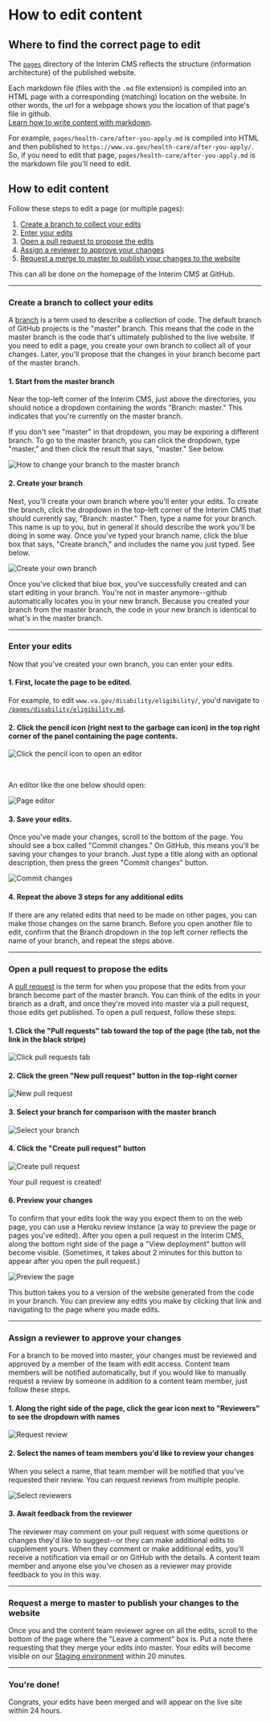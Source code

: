 # How to edit content

## Where to find the correct page to edit
The [`pages`](https://github.com/department-of-veterans-affairs/vagov-content/tree/main/pages) directory of the Interim CMS reflects the structure (information architecture) of the published website. 

Each markdown file (files with the `.md` file extension) is compiled into an HTML page with a corresponding (matching) location on the website. In other words, the url for a webpage shows you the location of that page's file in github. <br>
[Learn how to write content with markdown](https://www.markdownguide.org).

For example, `pages/health-care/after-you-apply.md` is compiled into HTML and then published to `https://www.va.gov/health-care/after-you-apply/`. So, if you need to edit that page, `pages/health-care/after-you-apply.md` is the markdown file you'll need to edit.

## How to edit content
Follow these steps to edit a page (or multiple pages):

1. [Create a branch to collect your edits](#create-a-branch-to-collect-your-edits)
2. [Enter your edits](#enter-your-edits)
3. [Open a pull request to propose the edits](#open-a-pull-request-to-propose-the-edits)
4. [Assign a reviewer to approve your changes](#assign-a-reviewer-to-approve-your-changes)
5. [Request a merge to master to publish your changes to the website](#request-a-merge-to-master-to-publish-your-changes-to-the-website)

This can all be done on the homepage of the Interim CMS at GitHub.

---

### Create a branch to collect your edits
A [branch](https://help.github.com/articles/about-branches/) is a term used to describe a collection of code. The default branch of GitHub projects is the "master" branch. This means that the code in the master branch is the code that's ultimately published to the live website. If you need to edit a page, you create your own branch to collect all of your changes. Later, you'll propose that the changes in your branch become part of the master branch.

#### 1. Start from the master branch
Near the top-left corner of the Interim CMS, just above the directories, you should notice a dropdown containing the words "Branch: master." This indicates that you're currently on the master branch.

If you don't see "master" in that dropdown, you may be exporing a different branch. To go to the master branch, you can click the dropdown, type "master," and then click the result that says, "master." See below.

![How to change your branch to the master branch](images/find-master.png)

#### 2. Create your branch
Next, you'll create your own branch where you'll enter your edits. To create the branch, click the dropdown in the top-left corner of the Interim CMS that should currently say, "Branch: master." Then, type a name for your branch. This name is up to you, but in general it should describe the work you'll be doing in some way. Once you've typed your branch name, click the blue box that says, "Create branch," and includes the name you just typed. See below.

![Create your own branch](images/create-branch.png)

Once you've clicked that blue box, you've successfully created and can start editing in your branch. You're not in master anymore--github automatically locates you in your new branch. Because you created your branch from the master branch, the code in your new branch is identical to what's in the master branch.

---

### Enter your edits
Now that you've created your own branch, you can enter your edits.

#### 1. First, locate the page to be edited.

For example, to edit `www.va.gov/disability/eligibility/`, you'd navigate to [`/pages/disability/eligibility.md`](https://github.com/department-of-veterans-affairs/vagov-content/blob/awesome-new-branch/pages/disability/eligibility.md).

#### 2. Click the pencil icon (right next to the garbage can icon) in the top right corner of the panel containing the page contents.

![Click the pencil icon to open an editor](images/edit-page.png)

<br>

An editor like the one below should open:

![Page editor](images/page-editor.png)

#### 3. Save your edits.
Once you've made your changes, scroll to the bottom of the page. You should see a box called "Commit changes." On GitHub, this means you'll be saving your changes to your branch. Just type a title along with an optional description, then press the green "Commit changes" button.

![Commit changes](images/save-edits.png)

#### 4. Repeat the above 3 steps for any additional edits
If there are any related edits that need to be made on other pages, you can make those changes on the same branch. Before you open another file to edit, confirm that the Branch dropdown in the top left corner reflects the name of your branch, and repeat the steps above.

---

### Open a pull request to propose the edits
A [pull request](https://help.github.com/articles/about-pull-requests/) is the term for when you propose that the edits from your branch become part of the master branch. You can think of the edits in your branch as a draft, and once they're moved into master via a pull request, those edits get published. To open a pull request, follow these steps:

#### 1. Click the "Pull requests" tab toward the top of the page (the tab, not the link in the black stripe)

![Click pull requests tab](images/pr-tab.png)

#### 2. Click the green "New pull request" button in the top-right corner

![New pull request](images/new-pr.png)

#### 3. Select your branch for comparison with the master branch

![Select your branch](images/pr-compare.png)

#### 4. Click the "Create pull request" button

![Create pull request](images/create-pr.png)


Your pull request is created!

#### 6. Preview your changes
To confirm that your edits look the way you expect them to on the web page, you can use a Heroku review instance (a way to preview the page or pages you've edited). After you open a pull request in the Interim CMS, along the bottom right side of the page a "View deployment" button will become visible. (Sometimes, it takes about 2 minutes for this button to appear after you open the pull request.)

![Preview the page](images/view-deployment.png)

This button takes you to a version of the website generated from the code in your branch. You can preview any edits you make by clicking that link and navigating to the page where you made edits.

---

### Assign a reviewer to approve your changes
For a branch to be moved into master, your changes must be reviewed and approved by a member of the team with edit access. Content team members will be notified automatically, but if you would like to manually request a review by someone in addition to a content team member, just follow these steps.

#### 1. Along the right side of the page, click the gear icon next to "Reviewers" to see the dropdown with names

![Request review](images/request-review.png)

#### 2. Select the names of team members you'd like to review your changes
When you select a name, that team member will be notified that you've requested their review. You can request reviews from multiple people.

![Select reviewers](images/select-members.png)

#### 3. Await feedback from the reviewer
The reviewer may comment on your pull request with some questions or changes they'd like to suggest--or they can make additional edits to supplement yours. When they comment or make additional edits, you'll receive a notification via email or on GitHub with the details. A content team member and anyone else you've chosen as a reviewer may provide feedback to you in this way.

---

### Request a merge to master to publish your changes to the website
Once you and the content team reviewer agree on all the edits, scroll to the bottom of the page where the "Leave a comment" box is. Put a note there requesting that they merge your edits into master. Your edits will become visible on our [Staging environment](https://staging.va.gov/) within 20 minutes.

---

### You're done! 
Congrats, your edits have been merged and will appear on the live site within 24 hours.
